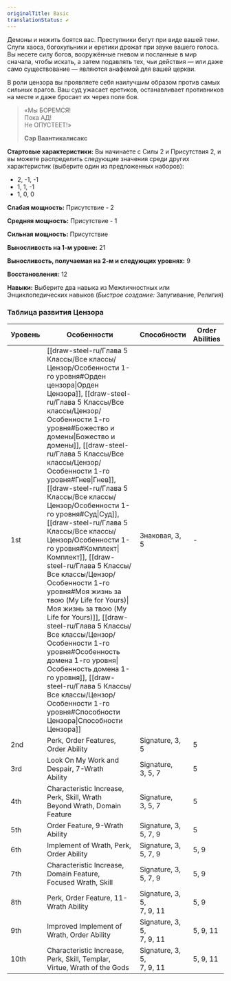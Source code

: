 ```yaml
---
originalTitle: Basic
translationStatus: ✔️
---
```

Демоны и нежить боятся вас. Преступники бегут при виде вашей тени. Слуги хаоса, богохульники и еретики дрожат при звуке вашего голоса. Вы несете силу богов, вооружённые гневом и посланные в мир сначала, чтобы искать, а затем подавлять тех, чьи действия — или даже само существование — являются анафемой для вашей церкви.

В роли цензора вы проявляете себя наилучшим образом против самых сильных врагов. Ваш суд ужасает еретиков, останавливает противников на месте и даже бросает их через поле боя.

> «Мы БОРЕМСЯ!  
> Пока АД!  
> Не ОПУСТЕЕТ!»
> 
> **Сэр Ваантикалисакс**



**Стартовые характеристики:** Вы начинаете с Силы 2 и Присутствия 2, и вы можете распределить следующие значения среди других характеристик (выберите один из предложенных наборов):  
- 2, -1, -1
- 1, 1, -1
- 1, 0, 0

**Слабая мощность:** Присутствие - 2

**Средняя мощность:** Присутствие - 1

**Сильная мощность:** Присутствие

**Выносливость на 1-м уровне:** 21

**Выносливость, получаемая на 2-м и следующих уровнях:** 9

**Восстановления:** 12

**Навыки:** Выберите два навыка из Межличностных или Энциклопедических навыков (_Быстрое создание:_ Запугивание, Религия)

### Таблица развития Цензора

| Уровень | Особенности                                                                                                                                                                                                                                                                                                                                                                                                                                                          | Способности                      | Order<br/> Abilities |
| ------- | -------------------------------------------------------------------------------------------------------------------------------------------------------------------------------------------------------------------------------------------------------------------------------------------------------------------------------------------------------------------------------------------------------------------------------------------------------------------- | ------------------------------ | -------------------- |
| 1st   | [[draw-steel-ru/Глава 5 Классы/Все классы/Цензор/Особенности 1-го уровня#Орден цензора\|Орден Цензора]], [[draw-steel-ru/Глава 5 Классы/Все классы/Цензор/Особенности 1-го уровня#Божество и домены\|Божество и домены]], [[draw-steel-ru/Глава 5 Классы/Все классы/Цензор/Особенности 1-го уровня#Гнев\|Гнев]], [[draw-steel-ru/Глава 5 Классы/Все классы/Цензор/Особенности 1-го уровня#Суд\|Суд]], [[draw-steel-ru/Глава 5 Классы/Все классы/Цензор/Особенности 1-го уровня#Комплект\|Комплект]], [[draw-steel-ru/Глава 5 Классы/Все классы/Цензор/Особенности 1-го уровня#Моя жизнь за твою (My Life for Yours)\|Моя жизнь за твою (My Life for Yours)]], [[draw-steel-ru/Глава 5 Классы/Все классы/Цензор/Особенности 1-го уровня#Особенность домена 1-го уровня\|Особенность домена 1-го уровня]], [[draw-steel-ru/Глава 5 Классы/Все классы/Цензор/Особенности 1-го уровня#Способности Цензора\|Способности Цензора]] | Знаковая, 3, 5                | -                    |
| 2nd   | Perk, Order Features, Order Ability                                                                                                                                                                                                                                                                                                                                                                                                                                  | Signature, 3, 5                | 5                    |
| 3rd   | Look On My Work and Despair, 7-Wrath<br/> Ability                                                                                                                                                                                                                                                                                                                                                                                                                    | Signature,<br/> 3, 5, 7        | 5                    |
| 4th   | Characteristic Increase, Perk, Skill, Wrath<br/> Beyond Wrath, Domain Feature                                                                                                                                                                                                                                                                                                                                                                                        | Signature,<br/> 3, 5, 7        | 5                    |
| 5th   | Order Feature, 9-Wrath Ability                                                                                                                                                                                                                                                                                                                                                                                                                                       | Signature, 3,<br/> 5, 7, 9     | 5                    |
| 6th   | Implement of Wrath, Perk, Order Ability                                                                                                                                                                                                                                                                                                                                                                                                                              | Signature, 3,<br/> 5, 7, 9     | 5, 9                 |
| 7th   | Characteristic Increase, Domain Feature,<br/> Focused Wrath, Skill                                                                                                                                                                                                                                                                                                                                                                                                   | Signature, 3,<br/> 5, 7, 9     | 5, 9                 |
| 8th   | Perk, Order Feature, 11-Wrath Ability                                                                                                                                                                                                                                                                                                                                                                                                                                | Signature, 3, 5,<br/> 7, 9, 11 | 5, 9                 |
| 9th   | Improved Implement of Wrath, Order Ability                                                                                                                                                                                                                                                                                                                                                                                                                           | Signature, 3, 5,<br/> 7, 9, 11 | 5, 9, 11             |
| 10th  | Characteristic Increase, Perk, Skill, Templar,<br/> Virtue, Wrath of the Gods                                                                                                                                                                                                                                                                                                                                                                                        | Signature, 3, 5,<br/> 7, 9, 11 | 5, 9, 11             |
